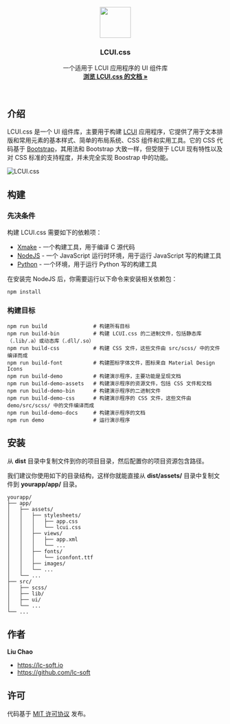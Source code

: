 <p align="center">
  <a href="http://lcui.org">
    <img src="https://lc-soft.io/static/images/logo-lcui-css.png" width=72 height=72>
  </a>

  <h3 align="center">LCUI.css</h3>

  <p align="center">
    一个适用于 LCUI 应用程序的 UI 组件库
    <br>
    <a href="docs"><strong>浏览 LCUI.css 的文档 &raquo;</strong></a>
  </p>
</p>

<br>

## 介绍

LCUI.css 是一个 UI 组件库，主要用于构建 [LCUI](https://github.com/lc-soft/LCUI) 应用程序，它提供了用于文本排版和常用元素的基本样式、简单的布局系统、CSS 组件和实用工具。它的 CSS 代码基于 [Bootstrap](https://github.com/twbs/bootstrap)，其用法和 Bootstrap 大致一样，但受限于 LCUI 现有特性以及对 CSS 标准的支持程度，并未完全实现 Boostrap 中的功能。

![LCUI.css](https://lcui.lc-soft.io/static/images/screenshot-lcui-css.gif)

## 构建

### 先决条件

构建 LCUI.css 需要如下的依赖项：

* [Xmake](http://xmake.io) - 一个构建工具，用于编译 C 源代码
* [NodeJS](https://nodejs.org) - 一个 JavaScript 运行时环境，用于运行 JavaScript 写的构建工具
* [Python](https://www.python.org/) - 一个环境，用于运行 Python 写的构建工具

在安装完 NodeJS 后，你需要运行以下命令来安装相关依赖包：

    npm install

### 构建目标

    npm run build               # 构建所有目标
    npm run build-bin           # 构建 LCUI.css 的二进制文件，包括静态库（.lib/.a）或动态库（.dll/.so）
    npm run build-css           # 构建 CSS 文件，这些文件由 src/scss/ 中的文件编译而成
    npm run build-font          # 构建图标字体文件，图标来自 Material Design Icons
    npm run build-demo          # 构建演示程序，主要功能是呈现文档
    npm run build-demo-assets   # 构建演示程序的资源文件，包括 CSS 文件和文档
    npm run build-demo-bin      # 构建演示程序的二进制文件
    npm run build-demo-css      # 构建演示程序的 CSS 文件，这些文件由 demo/src/scss/ 中的文件编译而成
    npm run build-demo-docs     # 构建演示程序的文档
    npm run demo                # 运行演示程序

## 安装

从 **dist** 目录中复制文件到你的项目目录，然后配置你的项目资源包含路径。

我们建议你使用如下的目录结构，这样你就能直接从 **dist/assets/** 目录中复制文件到 **yourapp/app/** 目录。

``` text
yourapp/
├── app/
│   ├── assets/
│   │   ├── stylesheets/
│   │   │   ├── app.css
│   │   │   └── lcui.css
│   │   ├── views/
│   │   │   ├── app.xml
│   │   │   └── ...
│   │   ├── fonts/
│   │   │   └── iconfont.ttf
│   │   ├── images/
│   │   └── ...
│   └── ...
├── src/
│   ├── scss/
│   ├── lib/
│   ├── ui/
│   └── ...
└── ...
```

## 作者

**Liu Chao**

- <https://lc-soft.io>
- <https://github.com/lc-soft>

## 许可

代码基于 [MIT 许可协议](LICENSE) 发布。
